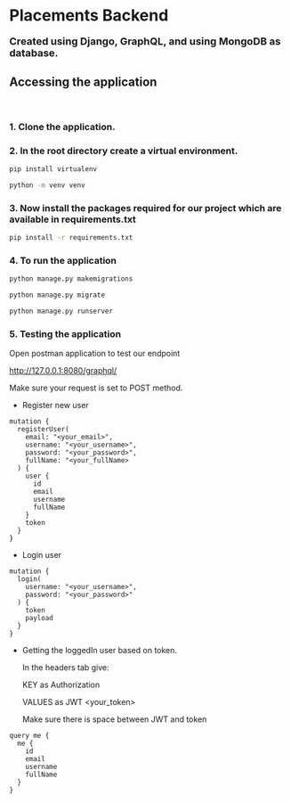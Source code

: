 # Placements Backend

<b style="font-size:18px;">Created using Django, GraphQL, and using MongoDB as database.</b>

## Accessing the application
<br />

### 1. Clone the application.

### 2. In the root directory create a virtual environment.

```sh
pip install virtualenv
```
```sh
python -m venv venv
```

### 3. Now install the packages required for our project which are available in requirements.txt

```sh
pip install -r requirements.txt
```

### 4. To run the application

```sh
python manage.py makemigrations
```

```sh
python manage.py migrate
```

```sh
python manage.py runserver
```

### 5. Testing the application

Open postman application to test our endpoint 

http://127.0.0.1:8080/graphql/

Make sure your request is set to POST method.

- Register new user

```
mutation {
  registerUser(
    email: "<your_email>",
    username: "<your_username>",
    password: "<your_password>",
    fullName: "<your_fullName>
  ) {
    user {
      id
      email
      username
      fullName
    }
    token
  }
}
```

- Login user

```
mutation {
  login(
    username: "<your_username>",
    password: "<your_password>"
  ) {
    token
    payload
  }
}
```

- Getting the loggedIn user based on token.
  
  In the headers tab give:
  
  KEY as Authorization

  VALUES as JWT <your_token>

  Make sure there is space between JWT and token
```
query me {
  me {
    id
    email
    username
    fullName
  }
}
```